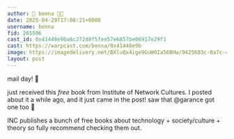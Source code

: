 ```yaml
---
author: 🎀 benna 🎀🎩
date: 2025-04-29T17:08:21+0000
username: benna
fid: 265506
cast_id: 0x41448e9ba6c272d8f5fee57e6857be06917e29f1
cast: https://warpcast.com/benna/0x41448e9b
image: https://imagedelivery.net/BXluQx4ige9GuW0Ia56BHw/9425683c-0a7c-40a5-3559-f701b6418c00/original
layout: post
---
```

mail day! 💌  
  
just received this *free* book from Institute of Network Cultures. I posted about it a while ago, and it just came in the post! saw that @garance got one too 🤩  
  
INC publishes a bunch of free books about technology + society/culture + theory so fully recommend checking them out.  

<img src='https://imagedelivery.net/BXluQx4ige9GuW0Ia56BHw/9425683c-0a7c-40a5-3559-f701b6418c00/original' alt='' referrerpolicy='no-referrer'/>